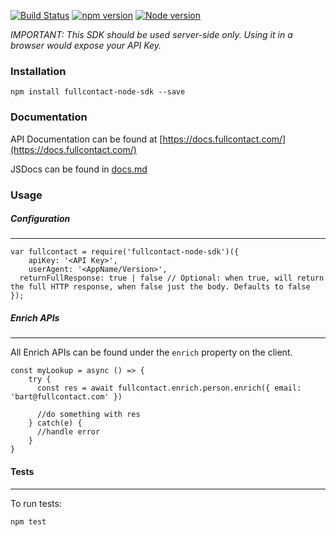 [![Build Status](https://travis-ci.org/fullcontact/fullcontact-node-sdk.svg?branch=master)](https://travis-ci.org/fullcontact/fullcontact-node-sdk)
[![npm version](https://badge.fury.io/js/fullcontact-node-sdk.svg)](https://badge.fury.io/js/fullcontact-node-sdk)
[![Node version](https://img.shields.io/node/v/fullcontact-node-sdk.svg?style=flat)](http://nodejs.org/download/)

*IMPORTANT: This SDK should be used server-side only. Using it in a browser would expose your API Key.*

### Installation

`npm install fullcontact-node-sdk --save`

### Documentation

API Documentation can be found at [https://docs.fullcontact.com/](https://docs.fullcontact.com/)

JSDocs can be found in [docs.md](docs.md)

### Usage

##### Configuration
---

```
var fullcontact = require('fullcontact-node-sdk')({
	apiKey: '<API Key>',
	userAgent: '<AppName/Version>',
  returnFullResponse: true | false // Optional: when true, will return the full HTTP response, when false just the body. Defaults to false
});
```

##### Enrich APIs
---
All Enrich APIs can be found under the `enrich` property on the client.

```
const myLookup = async () => {
    try {
      const res = await fullcontact.enrich.person.enrich({ email: 'bart@fullcontact.com' })

      //do something with res
    } catch(e) {
      //handle error
    }
}
```

#### Tests
---

To run tests:

`npm test`
